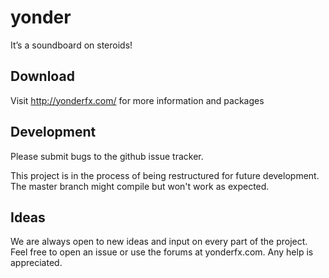 yonder
======

It’s a soundboard on steroids!

Download
---
Visit http://yonderfx.com/ for more information and packages

Development
---
Please submit bugs to the github issue tracker.

This project is in the process of being restructured for future development. The master branch might compile but won't work as expected.

Ideas
---
We are always open to new ideas and input on every part of the project. Feel free to open an issue or use the forums at yonderfx.com. Any help is appreciated.
